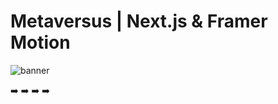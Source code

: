 # Metaversus | Next.js & Framer Motion

![banner](banner.png)

:arrow_right:
:arrow_right: 
:arrow_right:
:arrow_right: 
